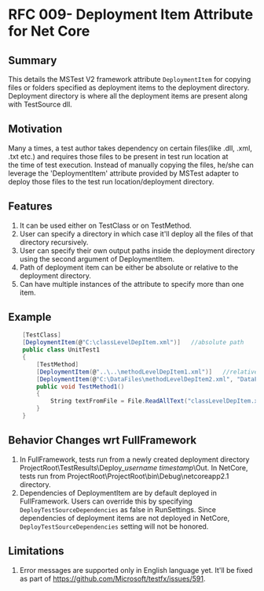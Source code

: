 # RFC 009- Deployment Item Attribute for Net Core

## Summary
This details the MSTest V2 framework attribute `DeploymentItem` for copying files or folders specified as deployment items to the deployment directory. Deployment directory is where all the deployment items are present along with TestSource dll.

## Motivation
Many a times, a test author takes dependency on certain files(like .dll, .xml, .txt etc.) and requires those files to be present in test run location at the time of test execution. Instead of manually copying the files, he/she can leverage the 'DeploymentItem' attribute provided by MSTest adapter to deploy those files to the test run location/deployment directory.

## Features
1. It can be used either on TestClass or on TestMethod.
2. User can specify a directory in which case it'll deploy all the files of that directory recursively.
3. User can specify their own output paths inside the deployment directory using the second argument of DeploymentItem.
4. Path of deployment item can be either be absolute or relative to the deployment directory.
5. Can have multiple instances of the attribute to specify more than one item.

## Example
```csharp
    [TestClass]
    [DeploymentItem(@"C:\classLevelDepItem.xml")]   //absolute path
    public class UnitTest1
    {
        [TestMethod]
        [DeploymentItem(@"..\..\methodLevelDepItem1.xml")]   //relative path
        [DeploymentItem(@"C:\DataFiles\methodLevelDepItem2.xml", "DataFiles")]   //custom output path
        public void TestMethod1()
        {
            String textFromFile = File.ReadAllText("classLevelDepItem.xml");
        }
    }
```

## Behavior Changes wrt FullFramework
1. In FullFramework, tests run from a newly created deployment directory ProjectRoot\TestResults\Deploy_*username* *timestamp*\Out. In NetCore, tests run from ProjectRoot\ProjectRoot\bin\Debug\netcoreapp2.1 directory.      
2. Dependencies of DeploymentItem are by default deployed in FullFramework. Users can override this by specifying `DeployTestSourceDependencies` as false in RunSettings. Since dependencies of deployment items are not deployed in NetCore, `DeployTestSourceDependencies` setting will not be honored.

## Limitations
1. Error messages are supported only in English language yet. It'll be fixed as part of https://github.com/Microsoft/testfx/issues/591.
